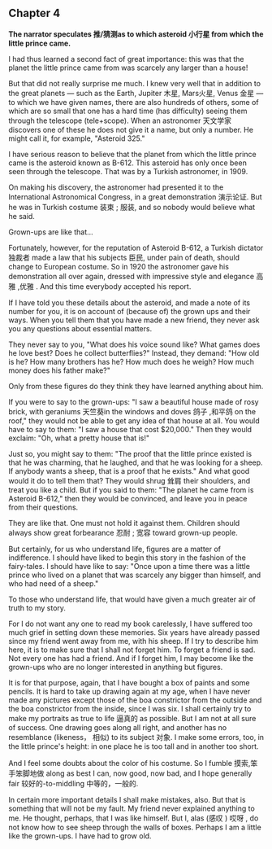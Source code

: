 ## Chapter 4

**The narrator speculates 推/猜测as to which asteroid 小行星 from which the little prince came.**



I had thus learned a second fact of great importance: this was that the planet the little prince came from was scarcely any larger than a house!

But that did not really surprise me much. I knew very well that in addition to the great planets — such as the Earth, Jupiter 木星, Mars火星, Venus 金星 — to which we have given names, there are also hundreds of others, some of which are so small that one has a hard time (has difficulty) seeing them through the telescope (tele+scope). When an astronomer 天文学家 discovers one of these he does not give it a name, but only a number. He might call it, for example, "Asteroid 325." 

I have serious reason to believe that the planet from which the little prince came is the asteroid known as B-612. This asteroid has only once been seen through the telescope. That was by a Turkish astronomer, in 1909.

On making his discovery, the astronomer had presented it to the International Astronomical Congress, in a great demonstration 演示论证. But he was in Turkish costume 装束 ; 服装, and so nobody would believe what he said.

Grown-ups are like that...

Fortunately, however, for the reputation of Asteroid B-612, a Turkish dictator 独裁者 made a law that his subjects 臣民, under pain of death, should change to European costume. So in 1920 the astronomer gave his demonstration all over again, dressed with impressive style and elegance 高雅 ,优雅 . And this time everybody accepted his report.

If I have told you these details about the asteroid, and made a note of its number for you, it is on account of (because of) the grown ups and their ways. When you tell them that you have made a new friend, they never ask you any questions about essential matters.

They never say to you, "What does his voice sound like? What games does he love best? Does he collect butterflies?" Instead, they demand: "How old is he? How many brothers has he? How much does he weigh? How much money does his father make?"

Only from these figures do they think they have learned anything about him.

If you were to say to the grown-ups: "I saw a beautiful house made of rosy brick, with geraniums 天竺葵in the windows and doves 鸽子 ,和平鸽 on the roof," they would not be able to get any idea of that house at all. You would have to say to them: "I saw a house that cost $20,000." Then they would exclaim: "Oh, what a pretty house that is!"

Just so, you might say to them: "The proof that the little prince existed is that he was charming, that he laughed, and that he was looking for a sheep. If anybody wants a sheep, that is a proof that he exists." And what good would it do to tell them that? They would shrug 耸肩 their shoulders, and treat you like a child. But if you said to them: "The planet he came from is Asteroid B-612," then they would be convinced, and leave you in peace from their questions.

They are like that. One must not hold it against them. Children should always show great forbearance 忍耐 ; 宽容 toward grown-up people.

But certainly, for us who understand life, figures are a matter of indifference. I should have liked to begin this story in the fashion of the fairy-tales. I should have like to say: "Once upon a time there was a little prince who lived on a planet that was scarcely any bigger than himself, and who had need of a sheep."

To those who understand life, that would have given a much greater air of truth to my story.

For I do not want any one to read my book carelessly, I have suffered too much grief in setting down these memories. Six years have already passed since my friend went away from me, with his sheep. If I try to describe him here, it is to make sure that I shall not forget him. To forget a friend is sad. Not every one has had a friend. And if I forget him, I may become like the grown-ups who are no longer interested in anything but figures.

It is for that purpose, again, that I have bought a box of paints and some pencils. It is hard to take up drawing again at my age, when I have never made any pictures except those of the boa constrictor from the outside and the boa constrictor from the inside, since I was six. I shall certainly try to make my portraits as true to life 逼真的 as possible. But I am not at all sure of success. One drawing goes along all right, and another has no resemblance (likeness， 相似) to its subject 对象. I make some errors, too, in the little
prince's height: in one place he is too tall and in another too short.

And I feel some doubts about the color of his costume. So I fumble 摸索,笨手笨脚地做 along as best I can, now good, now bad, and I hope generally fair 较好的-to-middling 中等的，一般的.

In certain more important details I shall make mistakes, also. But that is something that will not be my fault. My friend never explained anything to me. He thought, perhaps, that I was like himself. But I, alas (感叹 ) 哎呀 , do not know how to see sheep through the walls of boxes. Perhaps I am a little like the grown-ups.
I have had to grow old. 
